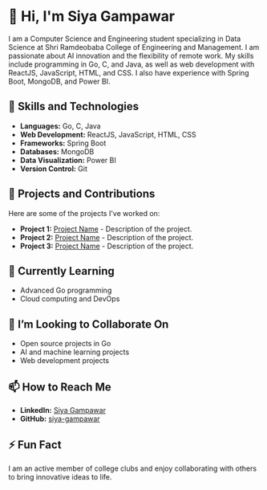 # 👋 Hi, I'm Siya Gampawar

I am a Computer Science and Engineering student specializing in Data Science at Shri Ramdeobaba College of Engineering and Management. I am passionate about AI innovation and the flexibility of remote work. My skills include programming in Go, C, and Java, as well as web development with ReactJS, JavaScript, HTML, and CSS. I also have experience with Spring Boot, MongoDB, and Power BI.

## 🚀 Skills and Technologies
- **Languages:** Go, C, Java
- **Web Development:** ReactJS, JavaScript, HTML, CSS
- **Frameworks:** Spring Boot
- **Databases:** MongoDB
- **Data Visualization:** Power BI
- **Version Control:** Git

## 🔭 Projects and Contributions
Here are some of the projects I've worked on:
- **Project 1:** [Project Name](link) - Description of the project.
- **Project 2:** [Project Name](link) - Description of the project.
- **Project 3:** [Project Name](link) - Description of the project.

## 🌱 Currently Learning
- Advanced Go programming
- Cloud computing and DevOps

## 👯 I’m Looking to Collaborate On
- Open source projects in Go
- AI and machine learning projects
- Web development projects

## 📫 How to Reach Me
- **LinkedIn:** [Siya Gampawar](https://www.linkedin.com/in/siya-gampawar/)
- **GitHub:** [siya-gampawar](https://github.com/siya-gampawar)

## ⚡ Fun Fact
I am an active member of college clubs and enjoy collaborating with others to bring innovative ideas to life.




